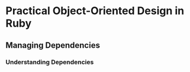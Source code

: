# Practical Object-Oriented Design in Ruby

## Managing Dependencies

### Understanding Dependencies
